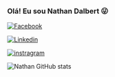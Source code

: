 
### Olá! Eu sou Nathan Dalbert 😜

[![Facebook](https://img.shields.io/badge/Facebook-1877F2?style=for-the-badge&logo=facebook&logoColor=white
)](https://www.facebook.com/nathan.dalbert.9867)

[![Linkedin](https://img.shields.io/badge/LinkedIn-0077B5?style=for-the-badge&logo=linkedin&logoColor=white
)](https://Linkedin.com/nathandalbert)

[![instragram](https://img.shields.io/badge/Instagram-E4405F?style=for-the-badge&logo=instagram&logoColor=white
)](https://www.instagram.com/nathandalbert/)


![Nathan GitHub stats](https://github-readme-stats.vercel.app/api?username=NathanDalbert&show_icons=true&theme=dark)
